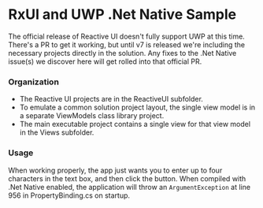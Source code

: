 # RxUI and UWP .Net Native Sample

The official release of Reactive UI doesn't fully support UWP at this time.
There's a PR to get it working, but until v7 is released we're including the
necessary projects directly in the solution. Any fixes to the .Net Native issue(s)
we discover here will get rolled into that official PR.

### Organization

* The Reactive UI projects are in the ReactiveUI subfolder.
* To emulate a common solution project layout, the single view model is in a
separate ViewModels class library project.
* The main executable project contains a single view for that view model in the
Views subfolder.

### Usage

When working properly, the app just wants you to enter up to four characters in
the text box, and then click the button. When compiled with .Net Native enabled,
the application will throw an `ArgumentException` at line 956 in PropertyBinding.cs
on startup.
